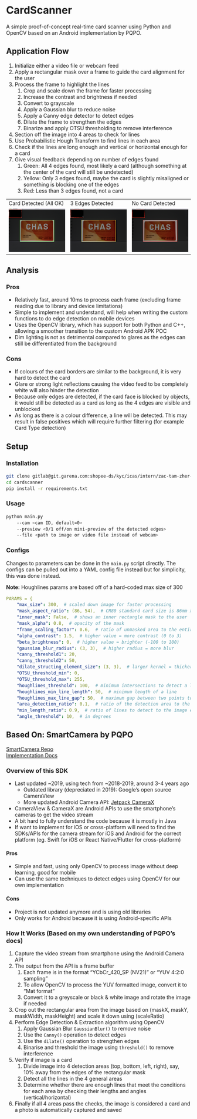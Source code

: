 # CardScanner
A simple proof-of-concept real-time card scanner using Python and OpenCV based on an Android implementation by PQPO. 

## Application Flow
1. Initialize either a video file or webcam feed
2. Apply a rectangular mask over a frame to guide the card alignment for the user
3. Process the frame to highlight the lines
   1. Crop and scale down the frame for faster processing
   2. Increase the contrast and brightness if needed
   3. Convert to grayscale
   4. Apply a Gaussian blur to reduce noise
   5. Apply a Canny edge detector to detect edges
   6. Dilate the frame to strengthen the edges
   7. Binarize and apply OTSU thresholding to remove interference
4. Section off the image into 4 areas to check for lines
5. Use Probabilistic Hough Transform to find lines in each area
6. Check if the lines are long enough and vertical or horizontal enough for a card
7. Give visual feedback depending on number of edges found
   1. Green: All 4 edges found, most likely a card (although something at the center of the card will still be undetected)
   2. Yellow: Only 3 edges found, maybe the card is slightly misaligned or something is blocking one of the edges
   3. Red: Less than 3 edges found, not a card

<table>
    <tr>
        <td>Card Detected (All OK)</td>
        <td>3 Edges Detected</td>
        <td>No Card Detected</td>
    </tr>
    <tr>
        <td><img src="./demo/demo-green.png" width=200></td>
        <td><img src="./demo/demo-yellow.png" width=200></td>
        <td><img src="./demo/demo-red.png" width=200></td>
    </tr>
 </table>

## Analysis

### Pros
- Relatively fast, around 10ms to process each frame (excluding frame reading due to library and device limitations)
- Simple to implement and understand, will help when writing the custom functions to do edge detection on mobile devices
- Uses the OpenCV library, which has support for both Python and C++, allowing a smoother transition to the custom Android APK POC
- Dim lighting is not as detrimental compared to glares as the edges can still be differentiated from the background

### Cons
- If colours of the card borders are similar to the background, it is very hard to detect the card
- Glare or strong light reflections causing the video feed to be completely white will also hinder the detection
- Because only edges are detected, if the card face is blocked by objects, it would still be detected as a card as long as the 4 edges are visible and unblocked
- As long as there is a colour difference, a line will be detected. This may result in false positives which will require further filtering (for example Card Type detection)

## Setup

### Installation
```bash
git clone gitlab@git.garena.com:shopee-ds/kyc/icas/intern/zac-tam-zher-min/cardscanner.git
cd cardscanner
pip install -r requirements.txt
```

### Usage
```bash
python main.py
    --cam <cam ID, default=0>
    --preview <0/1 off/on mini-preview of the detected edges>
    --file <path to image or video file instead of webcam>
```

### Configs
Changes to parameters can be done in the `main.py` script directly. The configs can be pulled out into a YAML config file instead but for simplicity, this was done instead. 

**Note:** Houghlines params are based off of a hard-coded max size of 300
```yaml
PARAMS = {
    "max_size": 300,  # scaled down image for faster processing
    "mask_aspect_ratio": (86, 54),  # CR80 standard card size is 86mm x 54mm
    "inner_mask": False,  # shows an inner rectangle mask to the user
    "mask_alpha": 0.8,  # opacity of the mask
    "frame_scaling_factor": 0.6,  # ratio of unmasked area to the entire frame
    "alpha_contrast": 1.5,  # higher value = more contrast (0 to 3)
    "beta_brightness": 0,  # higher value = brighter (-100 to 100)
    "gaussian_blur_radius": (3, 3),  # higher radius = more blur
    "canny_threshold1": 20,
    "canny_threshold2": 50,
    "dilate_structing_element_size": (3, 3),  # larger kernel = thicker lines
    "OTSU_threshold_min": 0,
    "OTSU_threshold_max": 255,
    "houghlines_threshold": 100,  # minimum intersections to detect a line
    "houghlines_min_line_length": 50,  # minimum length of a line
    "houghlines_max_line_gap": 50,  # maximum gap between two points to form a line
    "area_detection_ratio": 0.1,  # ratio of the detection area to the image area
    "min_length_ratio": 0.9,  # ratio of lines to detect to the image edges
    "angle_threshold": 10,  # in degrees
```

## Based On: SmartCamera by PQPO

[SmartCamera Repo](https://github.com/pqpo/SmartCamera)  
[Implementation Docs](https://pqpo.me/2018/09/12/android-camera-real-time-scanning/)

### Overview of this SDK
- Last updated ~2019, using tech from ~2018-2019, around 3-4 years ago
    - Outdated library (depreciated in 2019): Google’s open source CameraView
    - More updated Android Camera API: [Jetpack CameraX](https://developer.android.com/jetpack/androidx/releases/camerax)
- CameraView & CameraX are Android APIs to use the smartphone’s cameras to get the video stream
- A bit hard to fully understand the code because it is mostly in Java
- If want to implement for iOS or cross-platform will need to find the SDKs/APIs for the camera stream for iOS and Android for the correct platform (eg. Swift for iOS or React Native/Flutter for cross-platform)

#### Pros
- Simple and fast, using only OpenCV to process image without deep learning, good for mobile
- Can use the same techniques to detect edges using OpenCV for our own implementation

#### Cons
- Project is not updated anymore and is using old libraries
- Only works for Android because it is using Android-specific APIs

### How It Works (Based on my own understanding of PQPO’s docs)
1. Capture the video stream from smartphone using the Android Camera API
2. The output from the API is a frame buffer
    1. Each frame is in the format “YCbCr_420_SP (NV21)” or “YUV 4:2:0 sampling”
    2. To allow OpenCV to process the YUV formatted image, convert it to “Mat format”
    3. Convert it to a greyscale or black & white image and rotate the image if needed
3. Crop out the rectangular area from the image based on (maskX, maskY, maskWidth, maskHeight) and scale it down using (scaleRatio)
4. Perform Edge Detection & Extraction algorithm using OpenCV
    1. Apply Gaussian Blur `GaussianBlur()` to remove noise
    2. Use the `Canny()` operation to detect edges
    3. Use the `dilate()` operation to strengthen edges
    4. Binarise and threshold the image using `threshold()` to remove interference
5. Verify if image is a card
    1. Divide image into 4 detection areas (top, bottom, left, right), say, 10% away from the edges of the rectangular mask
    2. Detect all the lines in the 4 general areas
    3. Determine whether there are enough lines that meet the conditions for each area by checking their lengths and angles (vertical/horizontal)
6. Finally if all 4 areas pass the checks, the image is considered a card and a photo is automatically captured and saved
